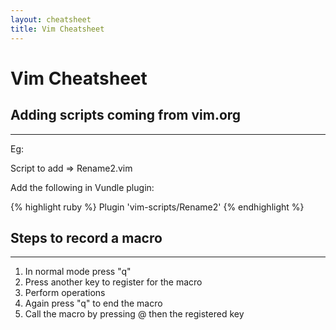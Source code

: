 ```yaml
---
layout: cheatsheet
title: Vim Cheatsheet
---
```

# Vim Cheatsheet

## Adding scripts coming from vim.org

___

Eg:

Script to add => Rename2.vim

Add the following in Vundle plugin:

{% highlight ruby %}
Plugin 'vim-scripts/Rename2'
{% endhighlight %}


## Steps to record a macro

___

1. In normal mode press "q"
2. Press another key to register for the macro
3. Perform operations
4. Again press "q" to end the macro
5. Call the macro by pressing @ then the registered key
